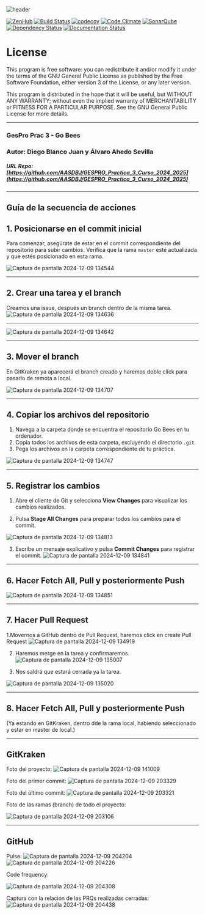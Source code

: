 ![header](https://cloud.githubusercontent.com/assets/6546265/22174630/785cdf04-dfe3-11e6-8cf4-024e8dc1c051.png)

[![ZenHub](https://raw.githubusercontent.com/ZenHubIO/support/master/zenhub-badge.png)](https://zenhub.com)
[![Build Status](https://travis-ci.org/davidmigloz/go-bees.svg?branch=master)](https://travis-ci.org/davidmigloz/go-bees)
[![codecov](https://codecov.io/gh/davidmigloz/go-bees/branch/master/graph/badge.svg)](https://codecov.io/gh/davidmigloz/go-bees)
[![Code Climate](https://codeclimate.com/github/davidmigloz/go-bees/badges/gpa.svg)](https://codeclimate.com/github/davidmigloz/go-bees)
[![SonarQube](https://sonarqube.com/api/badges/gate?key=go-bees)](https://sonarqube.com/component_measures/?id=go-bees)
[![Dependency Status](https://www.versioneye.com/user/projects/57f7b19e823b88004e06ad33/badge.svg?style=flat-square)](https://www.versioneye.com/user/projects/57f7b19e823b88004e06ad33)
[![Documentation Status](https://readthedocs.org/projects/go-bees/badge/?version=develop)](http://go-bees.readthedocs.io/es/develop/?badge=develop)

# License

This program is free software: you can redistribute it and/or modify it under the terms of the GNU General Public License as published by the Free Software Foundation, either version 3 of the License, or any later version.

This program is distributed in the hope that it will be useful, but WITHOUT ANY WARRANTY; without even the implied warranty of MERCHANTABILITY or FITNESS FOR A PARTICULAR PURPOSE. See the GNU General Public License for more details.

---

### GesPro Prac 3 - Go Bees

### Autor: Diego Blanco Juan y Álvaro Ahedo Sevilla
##### URL Repo: [https://github.com/AASDBJ/GESPRO_Practica_3_Curso_2024_2025](https://github.com/AASDBJ/GESPRO_Practica_3_Curso_2024_2025)

---

## **Guía de la secuencia de acciones**

## **1. Posicionarse en el commit inicial**
Para comenzar, asegúrate de estar en el commit correspondiente del repositorio para subir cambios. Verifica que la rama `master` esté actualizada y que estés posicionado en esta rama.

![Captura de pantalla 2024-12-09 134544](https://github.com/user-attachments/assets/23603b6c-3b5d-4581-9246-7ffc73915ea0)

---

## **2. Crear una tarea y el branch**
Creamos una issue, después un branch dentro de la misma tarea.
![Captura de pantalla 2024-12-09 134636](https://github.com/user-attachments/assets/5e797436-70b7-4494-b74c-0910e2015a2b)

---
![Captura de pantalla 2024-12-09 134642](https://github.com/user-attachments/assets/08975c51-a264-4114-b3d2-2d82245a6afd)

---

## **3. Mover el branch**
En GitKraken ya aparecerá el branch creado y haremos doble click para pasarlo de remota a local.

![Captura de pantalla 2024-12-09 134707](https://github.com/user-attachments/assets/e7e4158d-7f22-4c3b-9561-f56a89490856)

---

## **4. Copiar los archivos del repositorio**
1. Navega a la carpeta donde se encuentra el repositorio Go Bees en tu ordenador.
2. Copia todos los archivos de esta carpeta, excluyendo el directorio `.git`.
3. Pega los archivos en la carpeta correspondiente de tu práctica.

![Captura de pantalla 2024-12-09 134747](https://github.com/user-attachments/assets/a25f29d0-2317-4a48-ae08-679a4b2dc017)

---

## **5. Registrar los cambios**
1. Abre el cliente de Git y selecciona **View Changes** para visualizar los cambios realizados.
   
2. Pulsa **Stage All Changes** para preparar todos los cambios para el commit.
   
![Captura de pantalla 2024-12-09 134813](https://github.com/user-attachments/assets/21a8243a-53bc-4f61-ab4e-d984bc79565a)
 
3. Escribe un mensaje explicativo y pulsa **Commit Changes** para registrar el commit.
![Captura de pantalla 2024-12-09 134841](https://github.com/user-attachments/assets/f0e91247-556a-4968-b050-ef1bcc69e2a7)
 
---

## **6. Hacer Fetch All, Pull y posteriormente Push**
![Captura de pantalla 2024-12-09 134851](https://github.com/user-attachments/assets/4b662223-be7d-43b5-a865-11ea68d365a6)

---

## **7. Hacer Pull Request**
1.Movernos a GitHub dentro de Pull Request, haremos click en create Pull Request
![Captura de pantalla 2024-12-09 134919](https://github.com/user-attachments/assets/5158eb9c-4eb4-4bb0-8f8b-d7185fa29568)
  
2. Haremos merge en la tarea y confirmaremos.
 ![Captura de pantalla 2024-12-09 135007](https://github.com/user-attachments/assets/d5b72758-6b97-4a3c-9de1-59412a312f87)

3. Nos saldrá que estará cerrada ya la tarea.
   
![Captura de pantalla 2024-12-09 135020](https://github.com/user-attachments/assets/4e027a07-bd04-4e89-848f-722e98b53a3b)


---

## **8. Hacer Fetch All, Pull y posteriormente Push**
(Ya estando en GitKraken, dentro dde la rama local, habiendo seleccionado y estar en master de local.)

---

## **GitKraken**
Foto del proyecto:
![Captura de pantalla 2024-12-09 141009](https://github.com/user-attachments/assets/e6182856-cf7f-459c-8c30-0ae7d77a9e36)

Foto del primer commit:
![Captura de pantalla 2024-12-09 203329](https://github.com/user-attachments/assets/973169b9-da8a-4e67-a256-f2c90e9b03f2)


Foto del último commit:
![Captura de pantalla 2024-12-09 203321](https://github.com/user-attachments/assets/ffcf0b05-f86e-4832-9a0b-2b47255e50b6)


Foto de las ramas  (branch) de todo el proyecto:

![Captura de pantalla 2024-12-09 203106](https://github.com/user-attachments/assets/96defca6-5488-47a6-82bb-7e3b06a63a7d)

---

## **GitHub**

Pulse:
![Captura de pantalla 2024-12-09 204204](https://github.com/user-attachments/assets/2ab64e5c-43b5-41bf-b285-93fef5adc24d)
![Captura de pantalla 2024-12-09 204226](https://github.com/user-attachments/assets/db9ff7c8-a527-4874-845b-900f73ff5b07)

Code frequency:

![Captura de pantalla 2024-12-09 204308](https://github.com/user-attachments/assets/49ece6d2-485d-4478-9896-7ddb89417e28)


Captura con la relación de las PRQs realizadas cerradas:
![Captura de pantalla 2024-12-09 204438](https://github.com/user-attachments/assets/68b745b2-76e6-4253-9ff5-0c7fe08960da)


